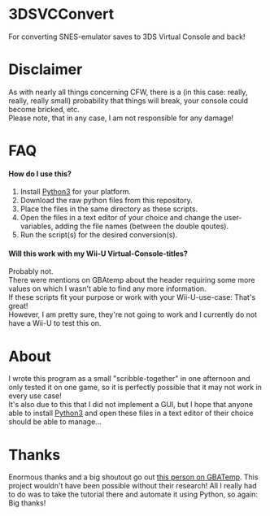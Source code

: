 # 3DSVCConvert
For converting SNES-emulator saves to 3DS Virtual Console and back!
# Disclaimer
As with nearly all things concerning CFW, there is a (in this case: really, really, really small) probability that things will break, your console could become bricked, etc.  
Please note, that in any case, I am not responsible for any damage!
# FAQ
#### How do I use this?
1. Install [Python3] for your platform.
2. Download the raw python files from this repository.
3. Place the files in the same directory as these scripts.
4. Open the files in a text editor of your choice and change the user-variables, adding the file names (between the double qoutes).
5. Run the script(s) for the desired conversion(s).

#### Will this work with my Wii-U Virtual-Console-titles?
Probably not.  
There were mentions on GBAtemp about the header requiring some more values on which I wasn't able to find any more information.  
If these scripts fit your purpose or work with your Wii-U-use-case: That's great!  
However, I am pretty sure, they're not going to work and I currently do not have a Wii-U to test this on.  
# About
I wrote this program as a small "scribble-together" in one afternoon and only tested it on one game, so it is perfectly possible that it may not work in every use case!  
It's also due to this that I did not implement a GUI, but I hope that anyone able to install [Python3] and open these files in a text editor of their choice should be able to manage...
# Thanks
Enormous thanks and a big shoutout go out [this person on GBATemp][gbatemp]. This project wouldn't have been possible without their research!
All I really had to do was to take the tutorial there and automate it using Python, so again: Big thanks!

[//]: #
[gbatemp]: <https://gbatemp.net/threads/research-snes-virtual-console-save-files.498334/>
[Python3]: <https://www.python.org/downloads/>
